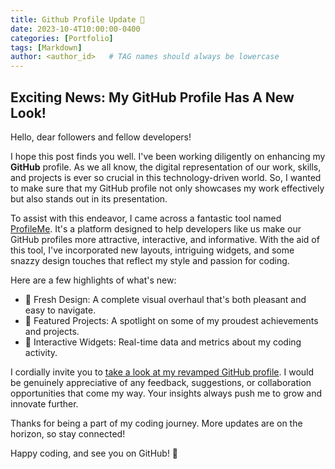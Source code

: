 ```yaml
---
title: Github Profile Update 🌟
date: 2023-10-4T10:00:00-0400
categories: [Portfolio]
tags: [Markdown]
author: <author_id>   # TAG names should always be lowercase
---
```

## Exciting News: My GitHub Profile Has A New Look!

Hello, dear followers and fellow developers!

I hope this post finds you well. I've been working diligently on enhancing my **GitHub** profile. As we all know, the digital representation of our work, skills, and projects is ever so crucial in this technology-driven world. So, I wanted to make sure that my GitHub profile not only showcases my work effectively but also stands out in its presentation.

To assist with this endeavor, I came across a fantastic tool named [ProfileMe](https://www.profileme.dev/). It's a platform designed to help developers like us make our GitHub profiles more attractive, interactive, and informative. With the aid of this tool, I've incorporated new layouts, intriguing widgets, and some snazzy design touches that reflect my style and passion for coding.

Here are a few highlights of what's new:

- 🎨 Fresh Design: A complete visual overhaul that's both pleasant and easy to navigate.
- 📌 Featured Projects: A spotlight on some of my proudest achievements and projects.
- 🤖 Interactive Widgets: Real-time data and metrics about my coding activity.

I cordially invite you to [take a look at my revamped GitHub profile](https://github.com/ali14hasnain). I would be genuinely appreciative of any feedback, suggestions, or collaboration opportunities that come my way. Your insights always push me to grow and innovate further.

Thanks for being a part of my coding journey. More updates are on the horizon, so stay connected!

Happy coding, and see you on GitHub! 🚀



